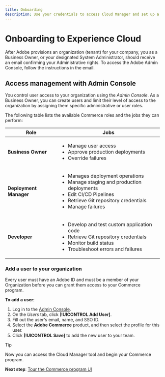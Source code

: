 ```yaml
---
title: Onboarding
description: Use your credentials to access Cloud Manager and set up a Commerce program.
---
```

# Onboarding to Experience Cloud

After Adobe provisions an organization (tenant) for your company, you as a Business Owner, or your designated System Administrator, should receive an email confirming your Administrative rights. To access the Adobe Admin Console, follow the instructions in the email.

## Access management with Admin Console

You control user access to your organization using the _Admin Console_. As a Business Owner, you can create users and limit their level of access to the organization by assigning them specific administrative or user roles.

The following table lists the available Commerce roles and the jobs they can perform:

| Role | Jobs | 
| ---- | ---- |
| **Business Owner** | <ul><li>Manage user access</li><li>Approve production deployments</li><li>Override failures</li></ul> |
| **Deployment Manager** | <ul><li>Manages deployment operations</li><li>Manage staging and production deployments</li><li>Edit CI/CD Pipelines</li><li>Retrieve Git repository credentials</li><li>Manage failures</li></ul> |
| **Developer** | <ul><li>Develop and test custom application code</li><li>Retrieve Git repository credentials</li><li>Monitor build status</li><li>Troubleshoot errors and failures</li></ul> |

### Add a user to your organization

Every user must have an Adobe ID and must be a member of your Organization before you can grant them access to your Commerce program. 

**To add a user**:

1. Log in to the [Admin Console][].
1. On the _Users_ tab, click **[!UICONTROL Add User]**.
1. Fill out the user's email, name, and SSO ID.
1. Select the **Adobe Commerce** product, and then select the profile for this user.
1. Click **[!UICONTROL Save]** to add the new user to your team.

>[!TIP]
>
>Now you can access the Cloud Manager tool and begin your Commerce program.
>
>**Next step**: [Tour the Commerce program UI](tour-program.md)


<!-- link definitions -->
[Admin Console]: https://adminconsole.adobe.com/
